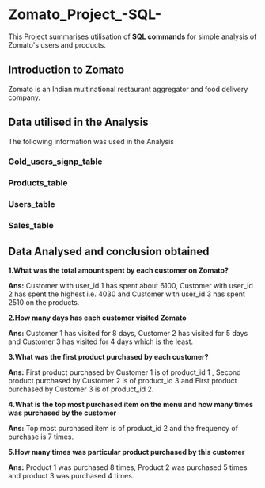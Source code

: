 # Zomato_Project_-SQL-
This Project summarises utilisation of **SQL commands** for simple analysis of Zomato's users and products.
## Introduction to Zomato
Zomato is an Indian multinational restaurant aggregator and food delivery company.
## Data utilised in the Analysis
The following information was used in the Analysis
### Gold_users_signp_table
### Products_table
### Users_table
### Sales_table
## Data Analysed and conclusion obtained
**1.What was the total amount spent by each customer on Zomato?**

**Ans:** Customer with user_id 1 has spent about 6100, Customer with user_id 2 has spent the highest i.e. 4030 and Customer with user_id 3 has spent 2510 on the products.

**2.How many days has each customer visited Zomato**

**Ans:** Customer 1 has visited for 8 days, Customer 2 has visited for 5 days and Customer 3 has visited for 4 days which is the least.

**3.What was the first product purchased by each customer?**

**Ans:** First product purchased by Customer 1 is of product_id 1 , Second product purchased by Customer 2 is of product_id 3 and First product purchased by Customer 3 is of product_id 2.

**4.What is the top most purchased item on the menu and how many times was purchased by the customer**

**Ans:** Top most purchased item is of product_id 2 and the frequency of purchase is 7 times.

**5.How many times was particular product purchased by this customer**

**Ans:** Product 1 was purchased 8 times, Product 2 was purchased 5 times and product 3 was purchased 4 times.

